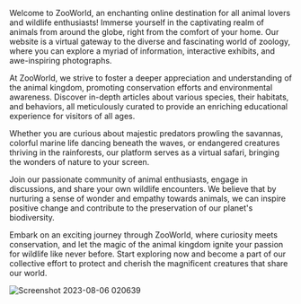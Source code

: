 Welcome to ZooWorld, an enchanting online destination for all animal lovers and wildlife enthusiasts! Immerse yourself in the captivating realm of animals from around the globe, right from the comfort of your home. Our website is a virtual gateway to the diverse and fascinating world of zoology, where you can explore a myriad of information, interactive exhibits, and awe-inspiring photographs.

At ZooWorld, we strive to foster a deeper appreciation and understanding of the animal kingdom, promoting conservation efforts and environmental awareness. Discover in-depth articles about various species, their habitats, and behaviors, all meticulously curated to provide an enriching educational experience for visitors of all ages.

Whether you are curious about majestic predators prowling the savannas, colorful marine life dancing beneath the waves, or endangered creatures thriving in the rainforests, our platform serves as a virtual safari, bringing the wonders of nature to your screen.

Join our passionate community of animal enthusiasts, engage in discussions, and share your own wildlife encounters. We believe that by nurturing a sense of wonder and empathy towards animals, we can inspire positive change and contribute to the preservation of our planet's biodiversity.

Embark on an exciting journey through ZooWorld, where curiosity meets conservation, and let the magic of the animal kingdom ignite your passion for wildlife like never before. Start exploring now and become a part of our collective effort to protect and cherish the magnificent creatures that share our world.

![Screenshot 2023-08-06 020639](https://github.com/Rotfus/ZooWorld_Homework/assets/140560063/4aaf023e-75da-47eb-99fe-662881dfa087)
